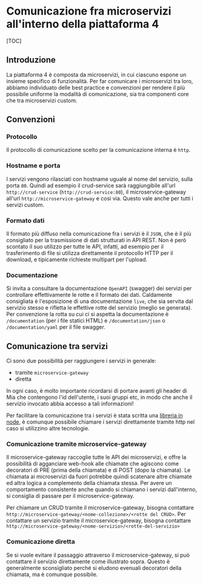 # Comunicazione fra microservizi all'interno della piattaforma 4

[TOC]

## Introduzione
La piattaforma 4 è composta da microservizi, in cui ciascuno espone un insieme specifico di funzionalità. Per far comunicare i microservizi tra loro, abbiamo individuato delle best practice e convenzioni per rendere il più possibile uniforme la modalità di comunicazione, sia tra componenti core che tra microservizi custom.

## Convenzioni

### Protocollo
Il protocollo di comunicazione scelto per la comunicazione interna è `http`.

### Hostname e porta
I servizi vengono rilasciati con hostname uguale al nome del servizio, sulla porta `80`. Quindi ad esempio il crud-service sarà raggiungibile all'url `http://crud-service` (`http://crud-service:80`), il microservice-gateway all'url `http://microservice-gateway` e così via. Questo vale anche per tutti i servizi custom.

### Formato dati
Il formato più diffuso nella comunicazione fra i servizi è il `JSON`, che è il più consigliato per la trasmissione di dati strutturati in API REST.
Non è però scontato il suo utilizzo per tutte le API, infatti, ad esempio per il trasferimento di file si utilizza direttamente il protocollo HTTP per il download, e tipicamente richieste multipart per l'upload.

### Documentazione
Si invita a consultare la documentazione `OpenAPI` (swagger) dei servizi per controllare effettivamente le rotte e il formato dei dati. Caldamente consigliata è l'esposizione di una documentazione `live`, che sia servita dal servizio stesso e rifletta le effettive rotte del servizio (meglio se generata). Per convenzione la rotta su cui ci si aspetta la documentazione è `/documentation` (per i file statici HTML) e `/documentation/json` o `/documentation/yaml` per il file swagger.

## Comunicazione tra servizi
Ci sono due possibilità per raggiungere i servizi in generale:
- tramite `microservice-gateway`
- diretta

In ogni caso, è molto importante ricordarsi di portare avanti gli header di Mia che contengono l'id dell'utente, i suoi gruppi etc, in modo che anche il servizio invocato abbia accesso a tali informazioni!


Per facilitare la comunicazione tra i servizi è stata scritta una [libreria in node](plugin_baas_4.md), è comunque possibile chiamare i servizi direttamente tramite http nel caso si utilizzino altre tecnologie.

### Comunicazione tramite microservice-gateway
Il microservice-gateway raccoglie tutte le API dei microservizi, e offre la possibilità di agganciare web-hook alle chiamate che agiscono come decoratori di PRE (prima della chiamata) e di POST (dopo la chiamata). Le chiamata ai microservizi da fuori potrebbe quindi scatenare altre chiamate ed altra logica a complemento della chiamata stessa. Per avere un comportamento consistente anche quando si chiamano i servizi dall'interno, si consiglia di passare per il microservice-gateway.


Per chiamare un CRUD tramite il microservice-gateway, bisogna contattare `http://microservice-gateway/<nome-collezione>/<rotte del CRUD>`.
Per contattare un servizio tramite il microservice-gateway, bisogna contattare `http://microservice-gateway/<nome-servizio>/<rotte-del-servizio>`

### Comunicazione diretta
Se si vuole evitare il passaggio attraverso il microservice-gateway, si può contattare il servizio direttamente come illustrato sopra. Questo è generalmente sconsigliato perché si eludono evenuali decoratori della chiamata, ma è comunque possibile.
